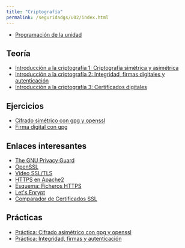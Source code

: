 ```yaml
---
title: "Criptografía"
permalink: /seguridadgs/u02/index.html
---
```


* [Programación de la unidad](programacion.html)

## Teoría

* [Introducción a la criptografía 1: Criptografía simétrica y asimétrica](https://docs.google.com/presentation/d/e/2PACX-1vRBGbFkiTmBJgZe7YAnFhXzzTgHEDgw65-mnCcjv0_xtfRde_bqDylF7cHsQnj7DeQK9IxxYMWCUaPr/pub?start=false&loop=false&delayms=3000)
* [Introducción a la criptografía 2: Integridad, firmas digitales y autenticación](https://docs.google.com/presentation/d/e/2PACX-1vSifw-oLVril_ABXeukhyAcM4vs4o76VoKCwad8ULL7h7XTuNOypdOt80ZC7sEGywnQVSikOOU3dxjQ/pub?start=false&loop=false&delayms=3000)
* [Introducción a la criptografía 3: Certificados digitales](https://docs.google.com/presentation/d/e/2PACX-1vTGi-1tMnk64rSjc0wIA26ivs-DFhAPXi2mQL5FzHNMggXZdGyes8gjwKOUxkfkRsOhEP_X3vz5xq1h/pub?start=false&loop=false&delayms=3000)


## Ejercicios

* [Cifrado simétrico con gpg y openssl](gpg.html)
* [Firma digital con gpg](ejercicio_firma.html)

## Enlaces interesantes

* [The GNU Privacy Guard](https://gnupg.org/)
* [OpenSSL](https://www.openssl.org/)
* [Vídeo SSL/TLS](https://www.youtube.com/watch?v=xkipgsvlb68)
* [HTTPS en Apache2](https://plataforma.josedomingo.org/pledin/cursos/servicios2011/files/https.pdf)
* [Esquema: Ficheros HTTPS](https://plataforma.josedomingo.org/pledin/cursos/servicios2011/files/EsquemaFicherosHTTPS.jpeg)
* [Let's Enrypt](https://letsencrypt.org/es/)
* [Comparador de Certificados SSL](https://www.dondominio.com/products/ssl/business-validation/)


## Prácticas

* [Práctica: Cifrado asimétrico con gpg y openssl](asimetrico.html)
* [Práctica: Integridad, firmas y autenticación](firma.html)

<!--
* [Práctica: Certificados digitales. HTTPS](https.html)
-->